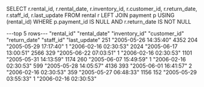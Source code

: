 SELECT 
	r.rental_id,
    r.rental_date,
    r.inventory_id,
    r.customer_id,
    r.return_date,
    r.staff_id,
    r.last_update
FROM rental r
 LEFT JOIN payment p USING (rental_id)
WHERE p.payment_id IS NULL 
  AND r.return_date IS NOT NULL

---top 5 rows---
"rental_id"	"rental_date"	"inventory_id"	"customer_id"	"return_date"	"staff_id"	"last_update"
251	"2005-05-26 14:35:40"	4352	204	"2005-05-29 17:17:40"	1	"2006-02-16 02:30:53"
2024	"2005-06-17 13:00:51"	2566	329	"2005-06-22 07:03:51"	1	"2006-02-16 02:30:53"
1101	"2005-05-31 14:13:59"	1174	260	"2005-06-07 15:49:59"	1	"2006-02-16 02:30:53"
599	"2005-05-28 14:05:57"	4136	393	"2005-06-01 16:41:57"	2	"2006-02-16 02:30:53"
359	"2005-05-27 06:48:33"	1156	152	"2005-05-29 03:55:33"	1	"2006-02-16 02:30:53"
